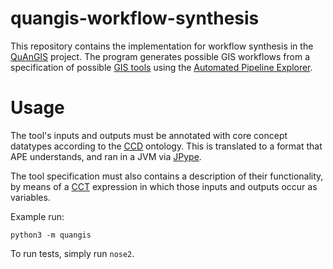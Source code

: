 # quangis-workflow-synthesis

This repository contains the implementation for workflow synthesis in 
the [QuAnGIS](https://questionbasedanalysis.com/) project. The program 
generates possible GIS workflows from a specification of possible [GIS 
tools][tools] using the [Automated Pipeline Explorer][ape].


# Usage

The tool's inputs and outputs must be annotated with core concept 
datatypes according to the [CCD][ccd] ontology. This is translated to a 
format that APE understands, and ran in a JVM via [JPype][jpype].

The tool specification must also contains a description of their 
functionality, by means of a [CCT][cct] expression in which those inputs 
and outputs occur as variables.

Example run:

    python3 -m quangis

To run tests, simply run `nose2`.


[ccd]: http://geographicknowledge.de/vocab/CoreConceptData.rdf
[jpype]: https://jpype.readthedocs.io/
[ape]: https://github.com/sanctuuary/APE
[aped]: https://ape-framework.readthedocs.io/
[cct]: https://github.com/quangis/cct
[tools]: https://raw.githubusercontent.com/quangis/cct/master/tools/tools.ttl
[tools2]: https://github.com/simonscheider/QuAnGIS/tree/master/ToolRepository/ToolDescription.ttl
